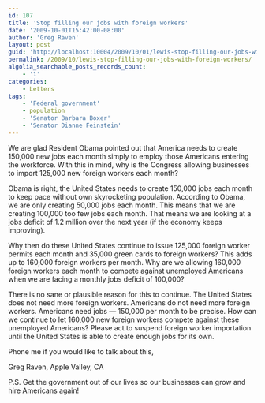 ```yaml
---
id: 107
title: 'Stop filling our jobs with foreign workers'
date: '2009-10-01T15:42:00-08:00'
author: 'Greg Raven'
layout: post
guid: 'http://localhost:10004/2009/10/01/lewis-stop-filling-our-jobs-with-foreign-workers/'
permalink: /2009/10/lewis-stop-filling-our-jobs-with-foreign-workers/
algolia_searchable_posts_records_count:
    - '1'
categories:
    - Letters
tags:
    - 'Federal government'
    - population
    - 'Senator Barbara Boxer'
    - 'Senator Dianne Feinstein'
---
```


We are glad Resident Obama pointed out that America needs to create 150,000 new jobs each month simply to employ those Americans entering the workforce. With this in mind, why is the Congress allowing businesses to import 125,000 new foreign workers each month?

  
Obama is right, the United States needs to create 150,000 jobs each month to keep pace without own skyrocketing population. According to Obama, we are only creating 50,000 jobs each month. This means that we are creating 100,000 too few jobs each month. That means we are looking at a jobs deficit of 1.2 million over the next year (if the economy keeps improving).

Why then do these United States continue to issue 125,000 foreign worker permits each month and 35,000 green cards to foreign workers? This adds up to 160,000 foreign workers per month. Why are we allowing 160,000 foreign workers each month to compete against unemployed Americans when we are facing a monthly jobs deficit of 100,000?

There is no sane or plausible reason for this to continue. The United States does not need more foreign workers. Americans do not need more foreign workers. Americans need jobs — 150,000 per month to be precise. How can we continue to let 160,000 new foreign workers compete against these unemployed Americans? Please act to suspend foreign worker importation until the United States is able to create enough jobs for its own.

Phone me if you would like to talk about this,

Greg Raven, Apple Valley, CA

P.S. Get the government out of our lives so our businesses can grow and hire Americans again!